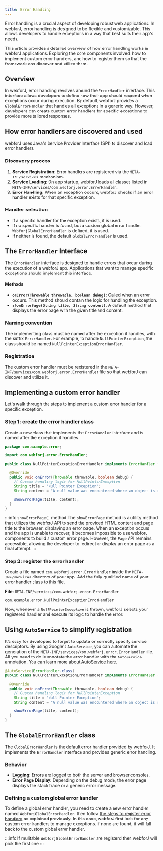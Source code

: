```yaml
---
title: Error Handling
---
```


Error handling is a crucial aspect of developing robust web applications. In webforJ, error handling is designed to be flexible and customizable. This allows developers to handle exceptions in a way that best suits their app's needs.

This article provides a detailed overview of how error handling works in webforJ applications. Exploring the core components involved, how to implement custom error handlers, and how to register them so that the framework can discover and utilize them.

## Overview

In webforJ, error handling revolves around the `ErrorHandler` interface. This interface allows developers to define how their app should respond when exceptions occur during execution. By default, webforJ provides a `GlobalErrorHandler` that handles all exceptions in a generic way. However, developers can create custom error handlers for specific exceptions to provide more tailored responses.

## How error handlers are discovered and used

webforJ uses Java's Service Provider Interface (SPI) to discover and load error handlers.

### Discovery process

1. **Service Registration**: Error handlers are registered via the `META-INF/services` mechanism.
2. **Service Loading**: On app startup, webforJ loads all classes listed in `META-INF/services/com.webforj.error.ErrorHandler`.
3. **Error Handling**: When an exception occurs, webforJ checks if an error handler exists for that specific exception.

### Handler selection

- If a specific handler for the exception exists, it is used.
- If no specific handler is found, but a custom global error handler `WebforjGlobalErrorHandler` is defined, it is used.
- If neither is found, the default `GlobalErrorHandler` is used.

## The `ErrorHandler` Interface

The `ErrorHandler` interface is designed to handle errors that occur during the execution of a webforJ app. Applications that want to manage specific exceptions should implement this interface.

#### Methods

- **`onError(Throwable throwable, boolean debug)`**: Called when an error occurs. This method should contain the logic for handling the exception.
- **`showErrorPage(String title, String content)`**: A default method that displays the error page with the given title and content.

### Naming convention

The implementing class must be named after the exception it handles, with the suffix `ErrorHandler`. For example, to handle `NullPointerException`, the class should be named `NullPointerExceptionErrorHandler`.

### Registration

The custom error handler must be registered in the `META-INF/services/com.webforj.error.ErrorHandler` file so that webforJ can discover and utilize it.

## Implementing a custom error handler

Let's walk through the steps to implement a custom error handler for a specific exception.

### Step 1: create the error handler class

Create a new class that implements the `ErrorHandler` interface and is named after the exception it handles.

```java
package com.example.error;

import com.webforj.error.ErrorHandler;

public class NullPointerExceptionErrorHandler implements ErrorHandler {

  @Override
  public void onError(Throwable throwable, boolean debug) {
    // Custom handling logic for NullPointerException
    String title = "Null Pointer Exception";
    String content = "A null value was encountered where an object is required.";

    showErrorPage(title, content);
  }
}
```

:::info `showErrorPage()` method
The `showErrorPage` method is a utility method that utilizes the webforJ API to send the provided HTML content and page title to the browser, displaying an error page. When an exception occurs and the app is unable to recover, it becomes impossible to use webforJ components to build a custom error page. However, the `Page` API remains accessible, allowing the developer to redirect or display an error page as a final attempt.
:::

### Step 2: register the error handler

Create a file named `com.webforj.error.ErrorHandler` inside the `META-INF/services` directory of your app. Add the fully qualified name of your error handler class to this file.

**File**: `META-INF/services/com.webforj.error.ErrorHandler`

```
com.example.error.NullPointerExceptionErrorHandler
```

Now, whenever a `NullPointerException` is thrown, webforJ selects your registered handler and execute its logic to handle the error.

## Using `AutoService` to simplify registration

It’s easy for developers to forget to update or correctly specify service descriptors. By using Google's `AutoService`, you can automate the generation of the `META-INF/services/com.webforj.error.ErrorHandler` file. All you need to do is annotate the error handler with the `AutoService` annotation. You can learn more about [AutoService here](https://github.com/google/auto/blob/main/service/README.md).

```java
@AutoService(ErrorHandler.class)
public class NullPointerExceptionErrorHandler implements ErrorHandler {

  @Override
  public void onError(Throwable throwable, boolean debug) {
    // Custom handling logic for NullPointerException
    String title = "Null Pointer Exception";
    String content = "A null value was encountered where an object is required.";

    showErrorPage(title, content);
  }
}
```

## The `GlobalErrorHandler` class

The `GlobalErrorHandler` is the default error handler provided by webforJ. It implements the `ErrorHandler` interface and provides generic error handling.

### Behavior

- **Logging**: Errors are logged to both the server and browser consoles.
- **Error Page Display**: Depending on the debug mode, the error page displays the stack trace or a generic error message.

### Defining a custom global error handler

To define a global error handler, you need to create a new error handler named `WebforjGlobalErrorHandler`. then follow [the steps to register error handlers](#step-2-register-the-error-handler) as explained previously. In this case, webforJ first look for any custom error handlers to manage exceptions. If none are found, it will fall back to the custom global error handler.

:::info
If mulitable `WebforjGlobalErrorHandler` are registerd then webforJ will pick the first one 
:::